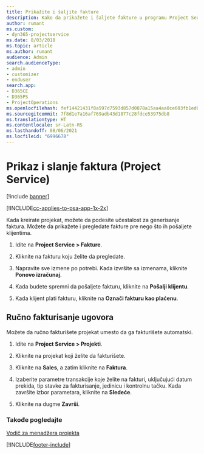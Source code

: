 ```yaml
---
title: Prikažite i šaljite fakture
description: Kako da prikažete i šaljete fakture u programu Project Service
author: rumant
ms.custom:
- dyn365-projectservice
ms.date: 8/03/2018
ms.topic: article
ms.author: rumant
audience: Admin
search.audienceType:
- admin
- customizer
- enduser
search.app:
- D365CE
- D365PS
- ProjectOperations
ms.openlocfilehash: fef14421431f8a597d7593d857d0878a15aa4aa0ce603fb1ed8614903a8f6104
ms.sourcegitcommit: 7f8d1e7a16af769adb43d1877c28fdce53975db8
ms.translationtype: HT
ms.contentlocale: sr-Latn-RS
ms.lasthandoff: 08/06/2021
ms.locfileid: "6996678"
---
```

# <a name="view-and-send-invoices-project-service"></a>Prikaz i slanje faktura (Project Service)

[!include [banner](../includes/psa-now-project-operations.md)]

[!INCLUDE[cc-applies-to-psa-app-1x-2x](../includes/cc-applies-to-psa-app-1x-2x.md)]

Kada kreirate projekat, možete da podesite učestalost za generisanje faktura. Možete da prikažete i pregledate fakture pre nego što ih pošaljete klijentima.  
  
1.  Idite na **Project Service > Fakture**.  
  
2.  Kliknite na fakturu koju želite da pregledate.  
  
3.  Napravite sve izmene po potrebi. Kada izvršite sa izmenama, kliknite **Ponovo izračunaj**.  
  
4.  Kada budete spremni da pošaljete fakturu, kliknite na **Pošalji klijentu**.  
  
5.  Kada klijent plati fakturu, kliknite na **Označi fakturu kao plaćenu**.  
  
## <a name="manually-invoice-a-contract"></a>Ručno fakturisanje ugovora  
 Možete da ručno fakturišete projekat umesto da ga fakturišete automatski.  
  
1.  Idite na **Project Service > Projekti**.  
  
2.  Kliknite na projekat koji želite da fakturišete.  
  
3.  Kliknite na **Sales**, a zatim kliknite na **Faktura**.  
  
4.  Izaberite parametre transakcije koje želite na fakturi, uključujući datum prekida, tip stavke za fakturisanje, jedinicu i kontrolnu tačku. Kada završite izbor parametara, kliknite na **Sledeće**.  
  
5.  Kliknite na dugme **Završi**.  
  
### <a name="see-also"></a>Takođe pogledajte  
 [Vodič za menadžera projekta](../psa/project-manager-guide.md)


[!INCLUDE[footer-include](../includes/footer-banner.md)]